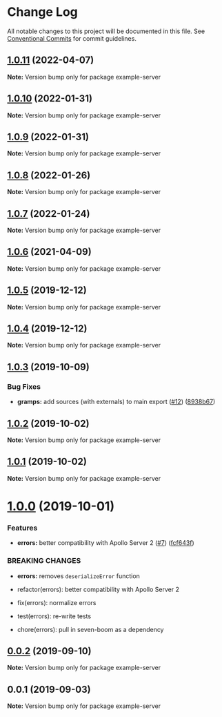 # Change Log

All notable changes to this project will be documented in this file.
See [Conventional Commits](https://conventionalcommits.org) for commit guidelines.

## [1.0.11](https://github.com/gramps-graphql/gramps/compare/example-server@1.0.10...example-server@1.0.11) (2022-04-07)

**Note:** Version bump only for package example-server





## [1.0.10](https://github.com/gramps-graphql/gramps/compare/example-server@1.0.9...example-server@1.0.10) (2022-01-31)

**Note:** Version bump only for package example-server





## [1.0.9](https://github.com/gramps-graphql/gramps/compare/example-server@1.0.8...example-server@1.0.9) (2022-01-31)

**Note:** Version bump only for package example-server






## [1.0.8](https://github.com/gramps-graphql/gramps/compare/example-server@1.0.7...example-server@1.0.8) (2022-01-26)

**Note:** Version bump only for package example-server





## [1.0.7](https://github.com/gramps-graphql/gramps/compare/example-server@1.0.6...example-server@1.0.7) (2022-01-24)

**Note:** Version bump only for package example-server






## [1.0.6](https://github.com/gramps-graphql/gramps/compare/example-server@1.0.5...example-server@1.0.6) (2021-04-09)

**Note:** Version bump only for package example-server





## [1.0.5](https://github.com/gramps-graphql/gramps/compare/example-server@1.0.4...example-server@1.0.5) (2019-12-12)

**Note:** Version bump only for package example-server





## [1.0.4](https://github.com/gramps-graphql/gramps/compare/example-server@1.0.3...example-server@1.0.4) (2019-12-12)

**Note:** Version bump only for package example-server





## [1.0.3](https://github.com/gramps-graphql/gramps/compare/example-server@1.0.2...example-server@1.0.3) (2019-10-09)


### Bug Fixes

* **gramps:** add sources (with externals) to main export ([#12](https://github.com/gramps-graphql/gramps/issues/12)) ([8938b67](https://github.com/gramps-graphql/gramps/commit/8938b67))





## [1.0.2](https://github.com/gramps-graphql/gramps/compare/example-server@1.0.1...example-server@1.0.2) (2019-10-02)

**Note:** Version bump only for package example-server





## [1.0.1](https://github.com/gramps-graphql/gramps/compare/example-server@1.0.0...example-server@1.0.1) (2019-10-02)

**Note:** Version bump only for package example-server





# [1.0.0](https://github.com/gramps-graphql/gramps/compare/example-server@0.0.2...example-server@1.0.0) (2019-10-01)


### Features

* **errors:** better compatibility with Apollo Server 2 ([#7](https://github.com/gramps-graphql/gramps/issues/7)) ([fcf643f](https://github.com/gramps-graphql/gramps/commit/fcf643f))


### BREAKING CHANGES

* **errors:** removes `deserializeError` function

* refactor(errors): better compatibility with Apollo Server 2

* fix(errors): normalize errors

* test(errors): re-write tests

* chore(errors): pull in seven-boom as a dependency





## [0.0.2](https://github.com/gramps-graphql/gramps/compare/example-server@0.0.1...example-server@0.0.2) (2019-09-10)

**Note:** Version bump only for package example-server





## 0.0.1 (2019-09-03)

**Note:** Version bump only for package example-server
